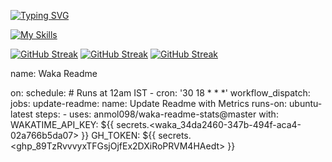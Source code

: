 [![Typing SVG](https://readme-typing-svg.demolab.com?font=Fira+Code&size=24&duration=3000&pause=1000&width=435&lines=Xiaoyang+Liu;Software+Engineering+Student;Lifelong+Learner)](https://git.io/typing-svg)


[![My Skills](https://skillicons.dev/icons?i=typescript,react,python,next,vite,tailwindcss,firebase,appwrite,kotlin)](https://skillicons.dev)

[![GitHub Streak](https://streak-stats.demolab.com?user=ERHUTUZI123&theme=meta-dark&hide_border=true&card_width=136&card_height=200&hide_current_streak=true&hide_longest_streak=true)](https://git.io/streak-stats)
[![GitHub Streak](https://streak-stats.demolab.com?user=ERHUTUZI123&theme=meta-dark&hide_border=true&card_width=136&card_height=200&hide_total_contributions=true&hide_longest_streak=true)](https://git.io/streak-stats)
[![GitHub Streak](https://streak-stats.demolab.com?user=ERHUTUZI123&theme=meta-dark&hide_border=true&card_width=136&card_height=200&hide_total_contributions=true&hide_current_streak=true)](https://git.io/streak-stats)

name: Waka Readme

on:
  schedule:
    # Runs at 12am IST
    - cron: '30 18 * * *'
  workflow_dispatch:
jobs:
  update-readme:
    name: Update Readme with Metrics
    runs-on: ubuntu-latest
    steps:
      - uses: anmol098/waka-readme-stats@master
        with:
          WAKATIME_API_KEY: ${{ secrets.<waka_34da2460-347b-494f-aca4-02a766b5da07> }}
          GH_TOKEN: ${{ secrets.<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> }}
<!--START_SECTION:waka-->
<!--END_SECTION:waka-->
<!---
ERHUTUZI123/ERHUTUZI123 is a ✨ special ✨ repository because its `README.md` (this file) appears on your GitHub profile.
You can click the Preview link to take a look at your changes.
--->
